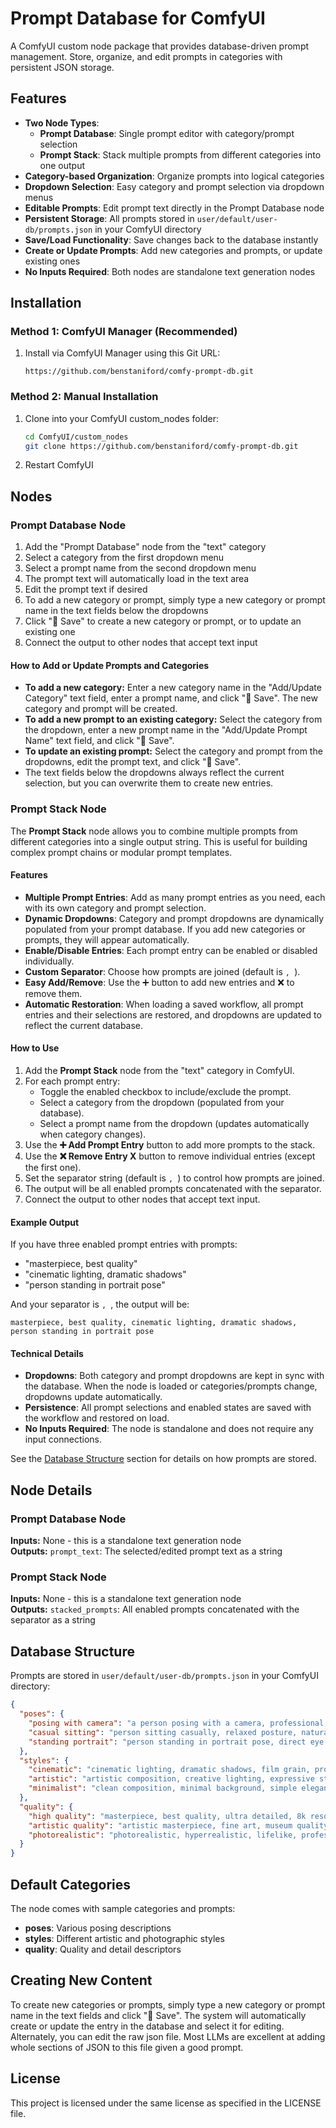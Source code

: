 # Prompt Database for ComfyUI

A ComfyUI custom node package that provides database-driven prompt management. Store, organize, and edit prompts in categories with persistent JSON storage.

## Features

- **Two Node Types**: 
  - **Prompt Database**: Single prompt editor with category/prompt selection
  - **Prompt Stack**: Stack multiple prompts from different categories into one output
- **Category-based Organization**: Organize prompts into logical categories
- **Dropdown Selection**: Easy category and prompt selection via dropdown menus
- **Editable Prompts**: Edit prompt text directly in the Prompt Database node
- **Persistent Storage**: All prompts stored in `user/default/user-db/prompts.json` in your ComfyUI directory
- **Save/Load Functionality**: Save changes back to the database instantly
- **Create or Update Prompts**: Add new categories and prompts, or update existing ones
- **No Inputs Required**: Both nodes are standalone text generation nodes

## Installation

### Method 1: ComfyUI Manager (Recommended)
1. Install via ComfyUI Manager using this Git URL:
   ```
   https://github.com/benstaniford/comfy-prompt-db.git
   ```

### Method 2: Manual Installation
1. Clone into your ComfyUI custom_nodes folder:
   ```bash
   cd ComfyUI/custom_nodes
   git clone https://github.com/benstaniford/comfy-prompt-db.git
   ```
2. Restart ComfyUI

## Nodes

### Prompt Database Node

1. Add the "Prompt Database" node from the "text" category
2. Select a category from the first dropdown menu
3. Select a prompt name from the second dropdown menu
4. The prompt text will automatically load in the text area
5. Edit the prompt text if desired
6. To add a new category or prompt, simply type a new category or prompt name in the text fields below the dropdowns
7. Click "💾 Save" to create a new category or prompt, or to update an existing one
8. Connect the output to other nodes that accept text input

#### How to Add or Update Prompts and Categories
- **To add a new category:** Enter a new category name in the "Add/Update Category" text field, enter a prompt name, and click "💾 Save". The new category and prompt will be created.
- **To add a new prompt to an existing category:** Select the category from the dropdown, enter a new prompt name in the "Add/Update Prompt Name" text field, and click "💾 Save".
- **To update an existing prompt:** Select the category and prompt from the dropdowns, edit the prompt text, and click "💾 Save".
- The text fields below the dropdowns always reflect the current selection, but you can overwrite them to create new entries.

### Prompt Stack Node

The **Prompt Stack** node allows you to combine multiple prompts from different categories into a single output string. This is useful for building complex prompt chains or modular prompt templates.

#### Features
- **Multiple Prompt Entries**: Add as many prompt entries as you need, each with its own category and prompt selection.
- **Dynamic Dropdowns**: Category and prompt dropdowns are dynamically populated from your prompt database. If you add new categories or prompts, they will appear automatically.
- **Enable/Disable Entries**: Each prompt entry can be enabled or disabled individually.
- **Custom Separator**: Choose how prompts are joined (default is `, `).
- **Easy Add/Remove**: Use the ➕ button to add new entries and ❌ to remove them.
- **Automatic Restoration**: When loading a saved workflow, all prompt entries and their selections are restored, and dropdowns are updated to reflect the current database.

#### How to Use
1. Add the **Prompt Stack** node from the "text" category in ComfyUI.
2. For each prompt entry:
   - Toggle the enabled checkbox to include/exclude the prompt.
   - Select a category from the dropdown (populated from your database).
   - Select a prompt name from the dropdown (updates automatically when category changes).
3. Use the **➕ Add Prompt Entry** button to add more prompts to the stack.
4. Use the **❌ Remove Entry X** button to remove individual entries (except the first one).
5. Set the separator string (default is `, `) to control how prompts are joined.
6. The output will be all enabled prompts concatenated with the separator.
7. Connect the output to other nodes that accept text input.

#### Example Output
If you have three enabled prompt entries with prompts:
- "masterpiece, best quality"
- "cinematic lighting, dramatic shadows"
- "person standing in portrait pose"

And your separator is `, `, the output will be:

```
masterpiece, best quality, cinematic lighting, dramatic shadows, person standing in portrait pose
```

#### Technical Details
- **Dropdowns**: Both category and prompt dropdowns are kept in sync with the database. When the node is loaded or categories/prompts change, dropdowns update automatically.
- **Persistence**: All prompt selections and enabled states are saved with the workflow and restored on load.
- **No Inputs Required**: The node is standalone and does not require any input connections.

See the [Database Structure](#database-structure) section for details on how prompts are stored.

## Node Details

### Prompt Database Node
**Inputs:** None - this is a standalone text generation node  
**Outputs:** `prompt_text`: The selected/edited prompt text as a string

### Prompt Stack Node
**Inputs:** None - this is a standalone text generation node  
**Outputs:** `stacked_prompts`: All enabled prompts concatenated with the separator as a string

## Database Structure

Prompts are stored in `user/default/user-db/prompts.json` in your ComfyUI directory:

```json
{
  "poses": {
    "posing with camera": "a person posing with a camera, professional photography pose, confident stance",
    "casual sitting": "person sitting casually, relaxed posture, natural lighting",
    "standing portrait": "person standing in portrait pose, direct eye contact, professional setting"
  },
  "styles": {
    "cinematic": "cinematic lighting, dramatic shadows, film grain, professional cinematography",
    "artistic": "artistic composition, creative lighting, expressive style, fine art photography",
    "minimalist": "clean composition, minimal background, simple elegant style"
  },
  "quality": {
    "high quality": "masterpiece, best quality, ultra detailed, 8k resolution, professional photography",
    "artistic quality": "artistic masterpiece, fine art, museum quality, exceptional detail",
    "photorealistic": "photorealistic, hyperrealistic, lifelike, professional photo quality"
  }
}
```

## Default Categories

The node comes with sample categories and prompts:
- **poses**: Various posing descriptions
- **styles**: Different artistic and photographic styles  
- **quality**: Quality and detail descriptors

## Creating New Content

To create new categories or prompts, simply type a new category or prompt name in the text fields and click "💾 Save". The system will automatically create or update the entry in the database and select it for editing.  Alternately, you can edit the raw json file.  Most LLMs are excellent at adding whole sections of JSON to this file given a good prompt.

## License

This project is licensed under the same license as specified in the LICENSE file.

